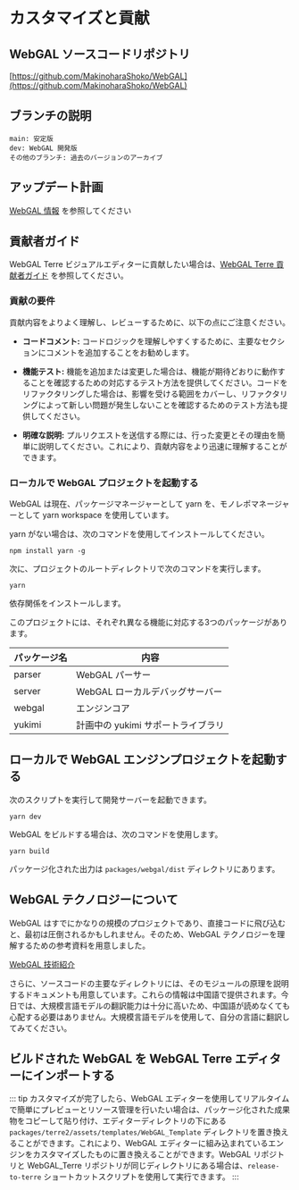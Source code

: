 # カスタマイズと貢献

## WebGAL ソースコードリポジトリ

[https://github.com/MakinoharaShoko/WebGAL](https://github.com/MakinoharaShoko/WebGAL)

## ブランチの説明

```
main: 安定版
dev: WebGAL 開発版
その他のブランチ: 過去のバージョンのアーカイブ
```

## アップデート計画

[WebGAL 情報](/info) を参照してください

## 貢献者ガイド

WebGAL Terre ビジュアルエディターに貢献したい場合は、[WebGAL Terre 貢献者ガイド](terre) を参照してください。

### 貢献の要件

貢献内容をよりよく理解し、レビューするために、以下の点にご注意ください。

* **コードコメント:** コードロジックを理解しやすくするために、主要なセクションにコメントを追加することをお勧めします。

* **機能テスト:** 機能を追加または変更した場合は、機能が期待どおりに動作することを確認するための対応するテスト方法を提供してください。コードをリファクタリングした場合は、影響を受ける範囲をカバーし、リファクタリングによって新しい問題が発生しないことを確認するためのテスト方法も提供してください。

* **明確な説明:** プルリクエストを送信する際には、行った変更とその理由を簡単に説明してください。これにより、貢献内容をより迅速に理解することができます。

### ローカルで WebGAL プロジェクトを起動する

WebGAL は現在、パッケージマネージャーとして yarn を、モノレポマネージャーとして yarn workspace を使用しています。

yarn がない場合は、次のコマンドを使用してインストールしてください。

```shell
npm install yarn -g
```

次に、プロジェクトのルートディレクトリで次のコマンドを実行します。

```shell
yarn
```

依存関係をインストールします。

このプロジェクトには、それぞれ異なる機能に対応する3つのパッケージがあります。

| パッケージ名 | 内容                       |
| ------------ | -------------------------- |
| parser      | WebGAL パーサー             |
| server      | WebGAL ローカルデバッグサーバー |
| webgal      | エンジンコア                 |
| yukimi      | 計画中の yukimi サポートライブラリ |

## ローカルで WebGAL エンジンプロジェクトを起動する

次のスクリプトを実行して開発サーバーを起動できます。

```shell
yarn dev
```

WebGAL をビルドする場合は、次のコマンドを使用します。

```shell
yarn build
```

パッケージ化された出力は `packages/webgal/dist` ディレクトリにあります。

## WebGAL テクノロジーについて

WebGAL はすでにかなりの規模のプロジェクトであり、直接コードに飛び込むと、最初は圧倒されるかもしれません。そのため、WebGAL テクノロジーを理解するための参考資料を用意しました。

[WebGAL 技術紹介](/ja/tech)

さらに、ソースコードの主要なディレクトリには、そのモジュールの原理を説明するドキュメントも用意しています。これらの情報は中国語で提供されます。今日では、大規模言語モデルの翻訳能力は十分に高いため、中国語が読めなくても心配する必要はありません。大規模言語モデルを使用して、自分の言語に翻訳してみてください。

## ビルドされた WebGAL を WebGAL Terre エディターにインポートする

::: tip
カスタマイズが完了したら、WebGAL エディターを使用してリアルタイムで簡単にプレビューとリソース管理を行いたい場合は、パッケージ化された成果物をコピーして貼り付け、エディターディレクトリの下にある `packages/terre2/assets/templates/WebGAL_Template` ディレクトリを置き換えることができます。これにより、WebGAL エディターに組み込まれているエンジンをカスタマイズしたものに置き換えることができます。WebGAL リポジトリと WebGAL_Terre リポジトリが同じディレクトリにある場合は、`release-to-terre` ショートカットスクリプトを使用して実行できます。
:::
